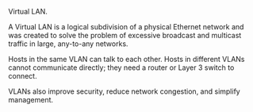 Virtual LAN.

A Virtual LAN is a logical subdivision of a physical Ethernet network and was created to solve the problem of excessive broadcast and multicast traffic in large, any-to-any networks.

Hosts in the same VLAN can talk to each other. Hosts in different VLANs cannot communicate directly; they need a router or Layer 3 switch to connect. 

VLANs also improve security, reduce network congestion, and simplify management.
